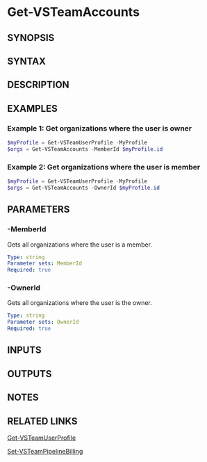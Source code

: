 <!-- #include "./common/header.md" -->

# Get-VSTeamAccounts

## SYNOPSIS

<!-- #include "./synopsis/Get-VSTeamAccounts.md" -->

## SYNTAX

## DESCRIPTION

<!-- #include "./synopsis/Get-VSTeamAccounts.md" -->

## EXAMPLES

### Example 1: Get organizations where the user is owner

```powershell
$myProfile = Get-VSTeamUserProfile -MyProfile
$orgs = Get-VSTeamAccounts -MemberId $myProfile.id
```

### Example 2: Get organizations where the user is member

```powershell
$myProfile = Get-VSTeamUserProfile -MyProfile
$orgs = Get-VSTeamAccounts -OwnerId $myProfile.id
```

## PARAMETERS

### -MemberId

Gets all organizations where the user is a member.

```yaml
Type: string
Parameter sets: MemberId
Required: true
```

### -OwnerId

Gets all organizations where the user is the owner.

```yaml
Type: string
Parameter sets: OwnerId
Required: true
```

## INPUTS

## OUTPUTS

## NOTES

<!-- #include "./common/prerequisites.md" -->

## RELATED LINKS

<!-- #include "./common/related.md" -->

[Get-VSTeamUserProfile](Get-VSTeamUserProfile.md)

[Set-VSTeamPipelineBilling](Set-VSTeamPipelineBilling.md)
